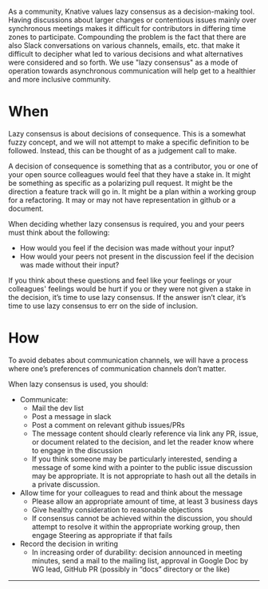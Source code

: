 As a community, Knative values lazy consensus as a decision-making tool. Having discussions about larger changes or contentious issues mainly over synchronous meetings makes it difficult for contributors in differing time zones to participate. Compounding the problem is the fact that there are also Slack conversations on various channels, emails, etc. that make it difficult to decipher what led to various decisions and what alternatives were considered and so forth. We use "lazy consensus" as a mode of operation towards asynchronous communication will help get to a healthier and more inclusive community.

# When

Lazy consensus is about decisions of consequence. This is a somewhat fuzzy concept, and we will not attempt to make a specific definition to be followed. Instead, this can be thought of as a judgement call to make.

A decision of consequence is something that as a contributor, you or one of your open source colleagues would feel that they have a stake in. It might be something as specific as a polarizing pull request. It might be the direction a feature track will go in. It might be a plan within a working group for a refactoring. It may or may not have representation in github or a document.

When deciding whether lazy consensus is required, you and your peers must think about the following:

* How would you feel if the decision was made without your input?
* How would your peers not present in the discussion feel if the decision was made without their input?

If you think about these questions and feel like your feelings or your colleagues' feelings would be hurt if you or they were not given a stake in the decision, it’s time to use lazy consensus. If the answer isn’t clear, it’s time to use lazy consensus to err on the side of inclusion.

# How

To avoid debates about communication channels, we will have a process where one’s preferences of communication channels don’t matter.

When lazy consensus is used, you should:

* Communicate:
  * Mail the dev list
  * Post a message in slack
  * Post a comment on relevant github issues/PRs
  * The message content should clearly reference via link any PR, issue, or document related to the decision, and let the reader know where to engage in the discussion
  * If you think someone may be particularly interested, sending a message of some kind with a pointer to the public issue discussion may be appropriate. It is not appropriate to hash out all the details in a private discussion.
* Allow time for your colleagues to read and think about the message
  * Please allow an appropriate amount of time, at least 3 business days
  * Give healthy consideration to reasonable objections
  * If consensus cannot be achieved within the discussion, you should attempt to resolve it within the appropriate working group, then engage Steering as appropriate if that fails
* Record the decision in writing
  * In increasing order of durability: decision announced in meeting minutes, send a mail to the mailing list, approval in Google Doc by WG lead, GitHub PR (possibly in “docs” directory or the like)

---
